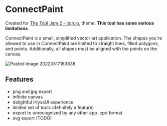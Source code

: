 # ConnectPaint
Created for [The Tool Jam 2 - itch.io](https://itch.io/jam/the-tool-jam-2), theme: **This tool has some serious limitations**.

ConnectPaint is a small, simplified vector art application. The shapes you're allowed to use in ConnectPaint are limited to straight lines, filled polygons, and points. Additionally, all shapes must be aligned with the points on the canvas.

![Pasted image 20220517163838](https://user-images.githubusercontent.com/25644517/168840179-e4ea9ff3-fdea-426e-8589-0370c6446706.png)

## Features
- png and jpg export
- infinite canvas
- delightful HlyssUI experience
- limited set of tools (definitely a feature)
- export to unrecognized by any other app .cpd format
- svg export (TODO)
